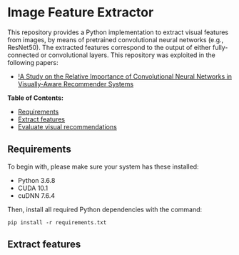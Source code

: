 # Image Feature Extractor

This repository provides a Python implementation to extract visual features from images, by means of pretrained convolutional neural networks (e.g., ResNet50). The extracted features correspond to the output of either fully-connected or convolutional layers. This repository was exploited in the following papers:

- [!A Study on the Relative Importance of Convolutional Neural Networks in Visually-Aware Recommender Systems](https://github.com/sisinflab/CNNs-in-VRSs)

**Table of Contents:**
- [Requirements](#requirements)
- [Extract features](#extract-features)
- [Evaluate visual recommendations](#evaluate-visual-recommendations)

## Requirements

To begin with, please make sure your system has these installed:

* Python 3.6.8
* CUDA 10.1
* cuDNN 7.6.4

Then, install all required Python dependencies with the command:
```
pip install -r requirements.txt
```

## Extract features

